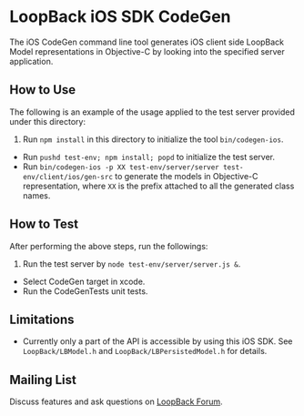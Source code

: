 # LoopBack iOS SDK CodeGen

The iOS CodeGen command line tool generates iOS client side LoopBack Model representations
in Objective-C by looking into the specified server application.

## How to Use

The following is an example of the usage applied to the test server provided under this directory:

 1. Run `npm install` in this directory to initialize the tool `bin/codegen-ios`.
 *  Run `pushd test-env; npm install; popd` to initialize the test server.
 *  Run `bin/codegen-ios -p XX test-env/server/server test-env/client/ios/gen-src` 
 	to generate the models in Objective-C representation, 
 	where `XX` is the prefix attached to all the generated class names.

## How to Test

After performing the above steps, run the followings:

 1. Run the test server by `node test-env/server/server.js &`.
 *  Select CodeGen target in xcode.
 *  Run the CodeGenTests unit tests.


## Limitations

 * Currently only a part of the API is accessible by using this iOS SDK.
 	See `LoopBack/LBModel.h` and `LoopBack/LBPersistedModel.h` for details.


## Mailing List

Discuss features and ask questions on [LoopBack Forum](https://groups.google.com/forum/#!forum/loopbackjs).